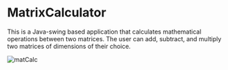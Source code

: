 # MatrixCalculator
 
 This is a Java-swing based application that calculates mathematical operations between  two matrices.
 The user can add, subtract, and multiply two matrices of dimensions of their choice.
 
 
 
 
![matCalc](https://user-images.githubusercontent.com/86633629/147888756-d7f105b7-f11f-41fa-85a4-a44affb9dde4.png)
